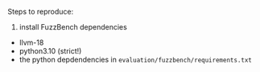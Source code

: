 Steps to reproduce:

1. install FuzzBench dependencies
- llvm-18
- python3.10 (strict!)
- the python depdendencies in ``evaluation/fuzzbench/requirements.txt``
